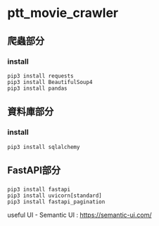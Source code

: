 # ptt_movie_crawler

## 爬蟲部分
### install
```
pip3 install requests
pip3 install BeautifulSoup4
pip3 install pandas
```

## 資料庫部分
### install
```
pip3 install sqlalchemy
```

## FastAPI部分
### 
```
pip3 install fastapi
pip3 install uvicorn[standard]
pip3 install fastapi_pagination
```

useful UI - Semantic UI : https://semantic-ui.com/